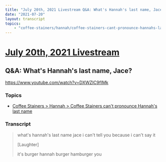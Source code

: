 ```yaml
---
title: "July 20th, 2021 Livestream Q&A: What's Hannah's last name, Jace?"
date: "2021-07-20"
layout: transcript
topics:
    - "coffee-stainers/hannah/coffee-stainers-cant-pronounce-hannahs-last-name"
---
```

# [July 20th, 2021 Livestream](../2021-07-20.md)
## Q&A: What's Hannah's last name, Jace?
https://www.youtube.com/watch?v=DXWZIC9fIMk

### Topics
* [Coffee Stainers > Hannah > Coffee Stainers can't pronounce Hannah's last name](../topics/coffee-stainers/hannah/coffee-stainers-cant-pronounce-hannahs-last-name.md)

### Transcript

> what's hannah's last name jace i can't tell you because i can't say it
>
> [Laughter]
>
> it's burger hannah burger hamburger you
